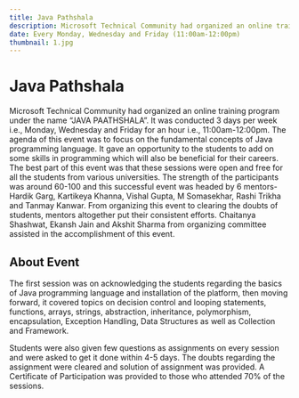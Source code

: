 ```yaml
---
title: Java Pathshala
description: Microsoft Technical Community had organized an online training program under the name “JAVA PAATHSHALA”. It was conducted 3 days per week i.e., Monday, Wednesday and Friday for an hour i.e., 11:00am-12:00pm. The agenda of this event was to focus on the fundamental concepts of Java programming language. It gave an opportunity to the students to add on some skills in programming which will also be beneficial for their careers. The best part of this event was that these sessions were open and free for all the students from various universities. The strength of the participants was around 60-100 and this successful event was headed by 6 mentors- Hardik Garg, Kartikeya Khanna, Vishal Gupta, M Somasekhar, Rashi Trikha and Tanmay Kanwar. From organizing this event to clearing the doubts of students, mentors altogether put their consistent efforts. Chaitanya Shashwat, Ekansh Jain and Akshit Sharma from organizing committee assisted in the accomplishment of this event.
date: Every Monday, Wednesday and Friday (11:00am-12:00pm)
thumbnail: 1.jpg
---
```


# Java Pathshala

Microsoft Technical Community had organized an online training program under the name “JAVA PAATHSHALA”. It was conducted 3 days per week i.e., Monday, Wednesday and Friday for an hour i.e., 11:00am-12:00pm. The agenda of this event was to focus on the fundamental concepts of Java programming language. It gave an opportunity to the students to add on some skills in programming which will also be beneficial for their careers. The best part of this event was that these sessions were open and free for all the students from various universities. The strength of the participants was around 60-100 and this successful event was headed by 6 mentors- Hardik Garg, Kartikeya Khanna, Vishal Gupta, M Somasekhar, Rashi Trikha and Tanmay Kanwar. From organizing this event to clearing the doubts of students, mentors altogether put their consistent efforts. Chaitanya Shashwat, Ekansh Jain and Akshit Sharma from organizing committee assisted in the accomplishment of this event.

## About Event

The first session was on acknowledging the students regarding the basics of Java programming language and installation of the platform, then moving forward, it covered topics on decision control and looping statements, functions, arrays, strings, abstraction, inheritance, polymorphism, encapsulation, Exception Handling, Data Structures as well as Collection and Framework.

Students were also given few questions as assignments on every session and were asked to get it done within 4-5 days. The doubts regarding the assignment were cleared and solution of assignment was provided. A Certificate of Participation was provided to those who attended 70% of the sessions.
